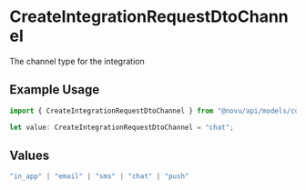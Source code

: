 # CreateIntegrationRequestDtoChannel

The channel type for the integration

## Example Usage

```typescript
import { CreateIntegrationRequestDtoChannel } from "@novu/api/models/components";

let value: CreateIntegrationRequestDtoChannel = "chat";
```

## Values

```typescript
"in_app" | "email" | "sms" | "chat" | "push"
```